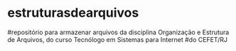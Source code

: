 # estruturasdearquivos

#repositório para armazenar arquivos da disciplina Organização e Estrutura de Arquivos, do curso Tecnólogo em Sistemas para Internet
#do CEFET/RJ
